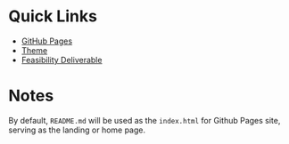 # Quick Links

  - [GitHub Pages](https://hpatel021.github.io/CS410-GreenPulse/)
  - [Theme](https://github.com/pages-themes/midnight?tab=readme-ov-file#usage)
  - [Feasibility Deliverable](https://docs.google.com/presentation/d/1kb9nzirxBBHgLWqjnGs7zF4pw_D9-99wGekGbZD6xbk/edit#slide=id.p)

# Notes
By default, `README.md` will be used as the `index.html` for Github Pages site, 
serving as the landing or home page.
